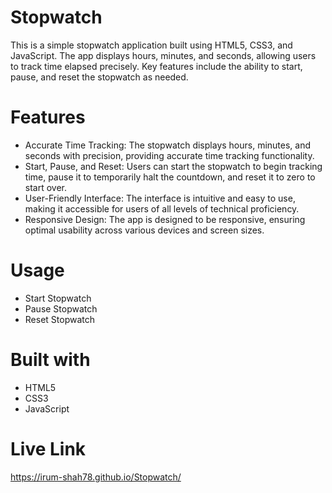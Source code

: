 # Stopwatch
This is a simple stopwatch application built using HTML5, CSS3, and JavaScript. The app displays hours, minutes, and seconds, allowing users to track time elapsed precisely. Key features include the ability to start, pause, and reset the stopwatch as needed.

# Features
-  Accurate Time Tracking: The stopwatch displays hours, minutes, and seconds with precision, providing accurate time tracking functionality.
-  Start, Pause, and Reset: Users can start the stopwatch to begin tracking time, pause it to temporarily halt the countdown, and reset it to zero to start over.
-  User-Friendly Interface: The interface is intuitive and easy to use, making it accessible for users of all levels of technical proficiency.
-  Responsive Design: The app is designed to be responsive, ensuring optimal usability across various devices and screen sizes.

# Usage
-  Start Stopwatch
-  Pause Stopwatch
-  Reset Stopwatch

# Built with
-  HTML5
-  CSS3
-  JavaScript

# Live Link
https://irum-shah78.github.io/Stopwatch/